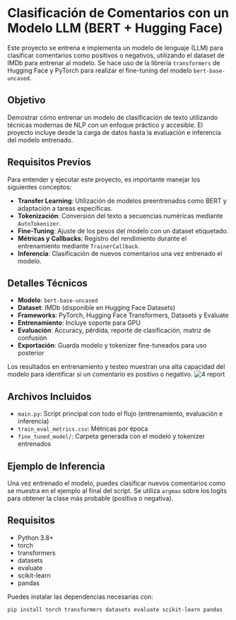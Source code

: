 # Clasificación de Comentarios con un Modelo LLM (BERT + Hugging Face)

Este proyecto se entrena e implementa un modelo de lenguaje (LLM) para clasificar comentarios como positivos o negativos, utilizando el dataset de IMDb para entrenar al modelo. Se hace uso de la librería `transformers` de Hugging Face y PyTorch para realizar el fine-tuning del modelo `bert-base-uncased`.

## Objetivo

Demostrar cómo entrenar un modelo de clasificación de texto utilizando técnicas modernas de NLP con un enfoque práctico y accesible. El proyecto incluye desde la carga de datos hasta la evaluación e inferencia del modelo entrenado.

## Requisitos Previos

Para entender y ejecutar este proyecto, es importante manejar los siguientes conceptos:

- **Transfer Learning**: Utilización de modelos preentrenados como BERT y adaptación a tareas específicas.
- **Tokenización**: Conversión del texto a secuencias numéricas mediante `AutoTokenizer`.
- **Fine-Tuning**: Ajuste de los pesos del modelo con un dataset etiquetado.
- **Métricas y Callbacks**: Registro del rendimiento durante el entrenamiento mediante `TrainerCallback`.
- **Inferencia**: Clasificación de nuevos comentarios una vez entrenado el modelo.

## Detalles Técnicos

- **Modelo**: `bert-base-uncased`
- **Dataset**: IMDb (disponible en Hugging Face Datasets)
- **Frameworks**: PyTorch, Hugging Face Transformers, Datasets y Evaluate
- **Entrenamiento**: Incluye soporte para GPU
- **Evaluación**: Accuracy, pérdida, reporte de clasificación, matriz de confusión
- **Exportación**: Guarda modelo y tokenizer fine-tuneados para uso posterior


Los resultados en entrenamiento y testeo muestran una alta capacidad del modelo para identificar si un comentario es positivo o negativo. 
![4 report](https://github.com/user-attachments/assets/4435ea33-3013-485e-bc6c-a014f5a71c5c)

## Archivos Incluidos

- `main.py`: Script principal con todo el flujo (entrenamiento, evaluación e inferencia)
- `train_eval_metrics.csv`: Métricas por época
- `fine_tuned_model/`: Carpeta generada con el modelo y tokenizer entrenados

## Ejemplo de Inferencia

Una vez entrenado el modelo, puedes clasificar nuevos comentarios como se muestra en el ejemplo al final del script. Se utiliza `argmax` sobre los logits para obtener la clase más probable (positiva o negativa).

## Requisitos

- Python 3.8+
- torch
- transformers
- datasets
- evaluate
- scikit-learn
- pandas

Puedes instalar las dependencias necesarias con:

```bash
pip install torch transformers datasets evaluate scikit-learn pandas
